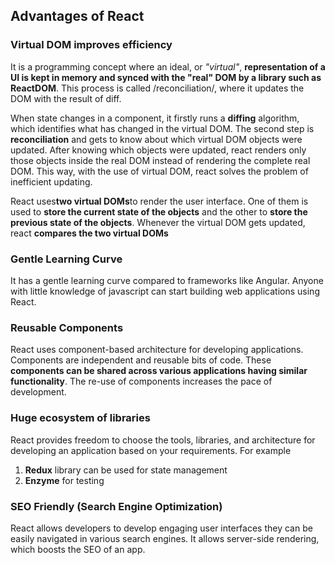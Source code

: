 ## Advantages of React

### Virtual DOM improves efficiency
It is a programming concept where an ideal, or *"virtual"*, **representation of a UI is kept in memory and synced with the "real" DOM by a library such as ReactDOM**. This process is called /reconciliation/, where it updates the DOM with the result of diff.

When state changes in a component, it firstly runs a **diffing** algorithm, which identifies what has changed in the virtual DOM. The second step is **reconciliation**  and gets to know about which virtual DOM objects were updated. After knowing which objects were updated, react renders only those objects inside the real DOM instead of rendering the complete real DOM. This way, with the use of virtual DOM, react solves the problem of inefficient updating.

React uses**two virtual DOMs**to render the user interface. One of them is used to **store the current state of the objects** and the other to **store the previous state of the objects**. Whenever the virtual DOM gets updated, react **compares the two virtual DOMs**

### Gentle Learning Curve
It has a gentle learning curve compared to frameworks like Angular. Anyone with little knowledge of javascript can start building web applications using React.

### Reusable Components
React uses component-based architecture for developing applications. Components are independent and reusable bits of code. These **components can be shared across various applications having similar functionality**. The re-use of components increases the pace of development.

### Huge ecosystem of libraries
React provides freedom to choose the tools, libraries, and architecture for developing an application based on your requirements. For example
1. **Redux** library can be used for state management
2. **Enzyme** for testing

### SEO Friendly (Search Engine Optimization)
React allows developers to develop engaging user interfaces they can be easily navigated in various search engines. It allows server-side rendering, which boosts the SEO of an app.